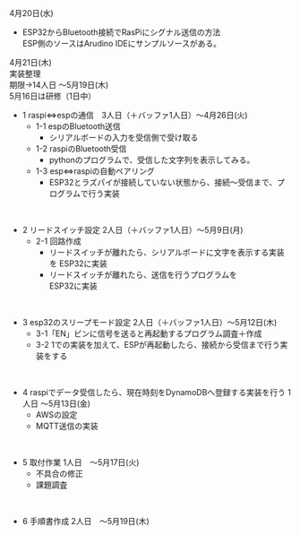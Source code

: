 4月20日(水)  
- ESP32からBluetooth接続でRasPiにシグナル送信の方法  
  ESP側のソースはArudino IDEにサンプルソースがある。
  
4月21日(木)  
 実装整理  
 期限→14人日 ～5月19日(木)  
 5月16日は研修（1日中）

 - 1 raspi⇔espの通信　3人日（＋バッファ1人日）～4月26日(火)  
   - 1-1 espのBluetooth送信  
     - シリアルボードの入力を受信側で受け取る  
   - 1-2 raspiのBluetooth受信  
     - pythonのプログラムで、受信した文字列を表示してみる。  
   - 1-3 esp⇔raspiの自動ペアリング  
     - ESP32とラズパイが接続していない状態から、接続～受信まで、プログラムで行う実装  
<br> 

 - 2 リードスイッチ設定  2人日（＋バッファ1人日）～5月9日(月)  
   - 2-1 回路作成  
     - リードスイッチが離れたら、シリアルボードに文字を表示する実装を
       ESP32に実装
     - リードスイッチが離れたら、送信を行うプログラムを  
       ESP32に実装  
<br>

 - 3 esp32のスリープモード設定  2人日（＋バッファ1人日）～5月12日(木)  
   - 3-1「EN」ピンに信号を送ると再起動するプログラム調査＋作成  
   - 3-2 1での実装を加えて、ESPが再起動したら、接続から受信まで行う実装をする    
<br>

 - 4 raspiでデータ受信したら、現在時刻をDynamoDBへ登録する実装を行う 1人日 ～5月13日(金)  
   - AWSの設定  
   - MQTT送信の実装  
<br>

 - 5 取付作業  1人日　～5月17日(火)  
   - 不具合の修正  
   - 課題調査  
<br>

 - 6 手順書作成  2人日　～5月19日(木)  